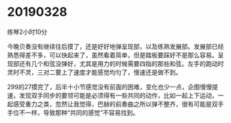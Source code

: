 # 20190328

练琴2小时10分

今晚贝奏没有继续往后摸了，还是好好地弹呈现部，以及练熟发展部。发展部已经熟悉得差不多，可以快起来了，虽然看着简单，但是踏板要踩好不是那么容易。呈现部还有几个和弦没弹好，尤其是用力的时候需要四指的那些和弦。左手的跑动时灵时不灵，三对二要上了速度才能感觉均匀了，慢速还是做不到。

299的27摸完了，后半十小节感觉没有前面的困难，变化也少一点，企图慢慢提速，发现双手同步的要领可能是必须得有一些共同的动作，比如一起上下运动，一起感受重力之类，忽然让我觉得，巴赫的前奏曲之所以弹不整齐，很有可能是双手手位不一样，导致那种“共同的感觉”不容易找到。
